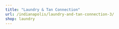 ```yaml
---
title: "Laundry & Tan Connection"
url: /indianapolis/laundry-and-tan-connection-3/
shop: laundry
---
```

